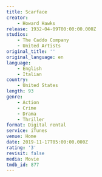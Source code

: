 ```yaml
---
title: Scarface
creator:
    - Howard Hawks
release: 1932-04-09T00:00:00.000Z
studios:
    - The Caddo Company
    - United Artists
original_title: ''
original_language: en
language:
    - English
    - Italian
country:
    - United States
length: 93
genre:
    - Action
    - Crime
    - Drama
    - Thriller
format: Digital rental
service: iTunes
venue: Home
date: 2019-11-17T05:00:00.000Z
rating: '3'
revisit: false
media: Movie
tmdb_id: 877
---
```



